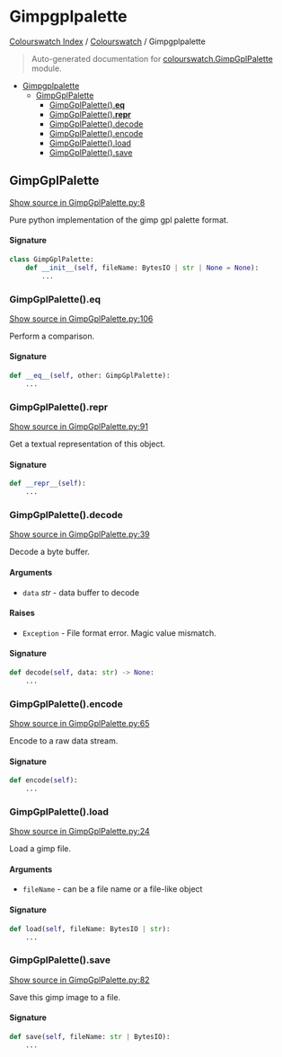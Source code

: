 # Gimpgplpalette

[Colourswatch Index](../README.md#colourswatch-index) /
[Colourswatch](./index.md#colourswatch) /
Gimpgplpalette

> Auto-generated documentation for [colourswatch.GimpGplPalette](../../../colourswatch/GimpGplPalette.py) module.

- [Gimpgplpalette](#gimpgplpalette)
  - [GimpGplPalette](#gimpgplpalette)
    - [GimpGplPalette().__eq__](#gimpgplpalette()__eq__)
    - [GimpGplPalette().__repr__](#gimpgplpalette()__repr__)
    - [GimpGplPalette().decode](#gimpgplpalette()decode)
    - [GimpGplPalette().encode](#gimpgplpalette()encode)
    - [GimpGplPalette().load](#gimpgplpalette()load)
    - [GimpGplPalette().save](#gimpgplpalette()save)

## GimpGplPalette

[Show source in GimpGplPalette.py:8](../../../colourswatch/GimpGplPalette.py#L8)

Pure python implementation of the gimp gpl palette format.

#### Signature

```python
class GimpGplPalette:
    def __init__(self, fileName: BytesIO | str | None = None):
        ...
```

### GimpGplPalette().__eq__

[Show source in GimpGplPalette.py:106](../../../colourswatch/GimpGplPalette.py#L106)

Perform a comparison.

#### Signature

```python
def __eq__(self, other: GimpGplPalette):
    ...
```

### GimpGplPalette().__repr__

[Show source in GimpGplPalette.py:91](../../../colourswatch/GimpGplPalette.py#L91)

Get a textual representation of this object.

#### Signature

```python
def __repr__(self):
    ...
```

### GimpGplPalette().decode

[Show source in GimpGplPalette.py:39](../../../colourswatch/GimpGplPalette.py#L39)

Decode a byte buffer.

#### Arguments

- `data` *str* - data buffer to decode

#### Raises

- `Exception` - File format error.  Magic value mismatch.

#### Signature

```python
def decode(self, data: str) -> None:
    ...
```

### GimpGplPalette().encode

[Show source in GimpGplPalette.py:65](../../../colourswatch/GimpGplPalette.py#L65)

Encode to a raw data stream.

#### Signature

```python
def encode(self):
    ...
```

### GimpGplPalette().load

[Show source in GimpGplPalette.py:24](../../../colourswatch/GimpGplPalette.py#L24)

Load a gimp file.

#### Arguments

- `fileName` - can be a file name or a file-like object

#### Signature

```python
def load(self, fileName: BytesIO | str):
    ...
```

### GimpGplPalette().save

[Show source in GimpGplPalette.py:82](../../../colourswatch/GimpGplPalette.py#L82)

Save this gimp image to a file.

#### Signature

```python
def save(self, fileName: str | BytesIO):
    ...
```